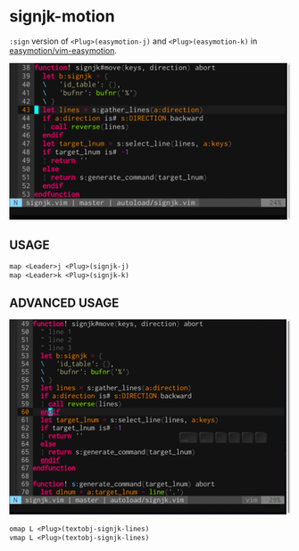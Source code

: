 signjk-motion
=============

`:sign` version of `<Plug>(easymotion-j)` and `<Plug>(easymotion-k)` in [easymotion/vim-easymotion](https://github.com/easymotion/vim-easymotion).

![](https://raw.githubusercontent.com/haya14busa/i/1a24362e8b9eaeb94ad3265da0e6d0cfedc00177/misc/signjk.gif)

USAGE
-----

```vim
map <Leader>j <Plug>(signjk-j)
map <Leader>k <Plug>(signjk-k)
```

ADVANCED USAGE
--------------

![](https://raw.githubusercontent.com/haya14busa/i/7b6415c5d5a40b8b389eeadd3374956af7304fff/misc/signjk_textobj_lines.gif)

```vim
omap L <Plug>(textobj-signjk-lines)
vmap L <Plug>(textobj-signjk-lines)
```
